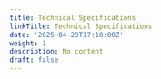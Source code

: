 ```yaml
---
title: Technical Specifications
linkTitle: Technical Specifications
date: '2025-04-29T17:10:00Z'
weight: 1
description: No content
draft: false
---
```



